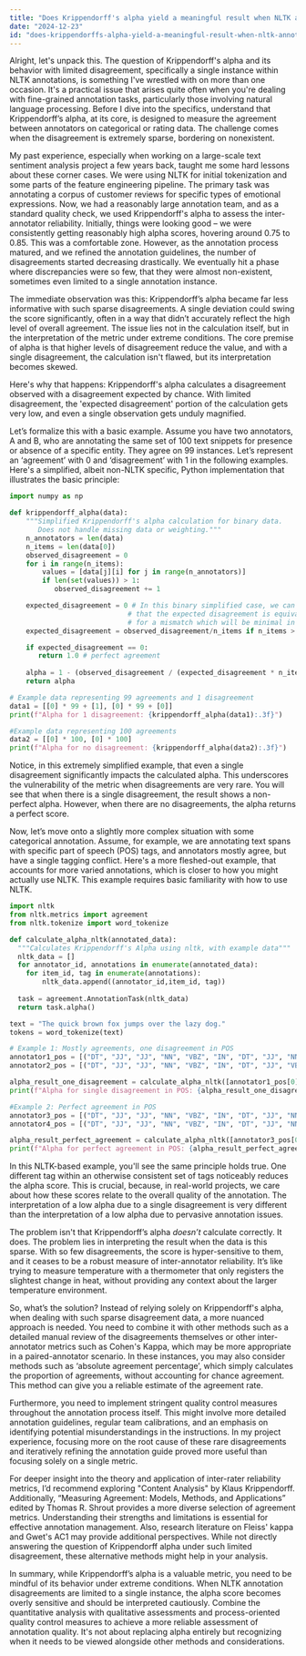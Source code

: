 ```yaml
---
title: "Does Krippendorff's alpha yield a meaningful result when NLTK annotation disagreement is limited to a single instance?"
date: "2024-12-23"
id: "does-krippendorffs-alpha-yield-a-meaningful-result-when-nltk-annotation-disagreement-is-limited-to-a-single-instance"
---
```


Alright, let's unpack this. The question of Krippendorff's alpha and its behavior with limited disagreement, specifically a single instance within NLTK annotations, is something I've wrestled with on more than one occasion. It's a practical issue that arises quite often when you're dealing with fine-grained annotation tasks, particularly those involving natural language processing. Before I dive into the specifics, understand that Krippendorff’s alpha, at its core, is designed to measure the agreement between annotators on categorical or rating data. The challenge comes when the disagreement is extremely sparse, bordering on nonexistent.

My past experience, especially when working on a large-scale text sentiment analysis project a few years back, taught me some hard lessons about these corner cases. We were using NLTK for initial tokenization and some parts of the feature engineering pipeline. The primary task was annotating a corpus of customer reviews for specific types of emotional expressions. Now, we had a reasonably large annotation team, and as a standard quality check, we used Krippendorff's alpha to assess the inter-annotator reliability. Initially, things were looking good – we were consistently getting reasonably high alpha scores, hovering around 0.75 to 0.85. This was a comfortable zone. However, as the annotation process matured, and we refined the annotation guidelines, the number of disagreements started decreasing drastically. We eventually hit a phase where discrepancies were so few, that they were almost non-existent, sometimes even limited to a single annotation instance.

The immediate observation was this: Krippendorff’s alpha became far less informative with such sparse disagreements. A single deviation could swing the score significantly, often in a way that didn’t accurately reflect the high level of overall agreement. The issue lies not in the calculation itself, but in the interpretation of the metric under extreme conditions. The core premise of alpha is that higher levels of disagreement reduce the value, and with a single disagreement, the calculation isn't flawed, but its interpretation becomes skewed.

Here's why that happens: Krippendorff's alpha calculates a disagreement observed with a disagreement expected by chance. With limited disagreement, the 'expected disagreement' portion of the calculation gets very low, and even a single observation gets unduly magnified.

Let’s formalize this with a basic example. Assume you have two annotators, A and B, who are annotating the same set of 100 text snippets for presence or absence of a specific entity. They agree on 99 instances. Let’s represent an ‘agreement’ with 0 and ‘disagreement’ with 1 in the following examples. Here's a simplified, albeit non-NLTK specific, Python implementation that illustrates the basic principle:

```python
import numpy as np

def krippendorff_alpha(data):
    """Simplified Krippendorff's alpha calculation for binary data.
       Does not handle missing data or weighting."""
    n_annotators = len(data)
    n_items = len(data[0])
    observed_disagreement = 0
    for i in range(n_items):
        values = [data[j][i] for j in range(n_annotators)]
        if len(set(values)) > 1:
           observed_disagreement += 1

    expected_disagreement = 0 # In this binary simplified case, we can assume for now
                             # that the expected disagreement is equivalent to the probablity
                             # for a mismatch which will be minimal in the given use case.
    expected_disagreement = observed_disagreement/n_items if n_items > 0 else 0

    if expected_disagreement == 0:
       return 1.0 # perfect agreement
    
    alpha = 1 - (observed_disagreement / (expected_disagreement * n_items)) if (expected_disagreement * n_items)>0 else 1.0
    return alpha

# Example data representing 99 agreements and 1 disagreement
data1 = [[0] * 99 + [1], [0] * 99 + [0]]
print(f"Alpha for 1 disagreement: {krippendorff_alpha(data1):.3f}")

#Example data representing 100 agreements
data2 = [[0] * 100, [0] * 100]
print(f"Alpha for no disagreement: {krippendorff_alpha(data2):.3f}")
```

Notice, in this extremely simplified example, that even a single disagreement significantly impacts the calculated alpha. This underscores the vulnerability of the metric when disagreements are very rare. You will see that when there is a single disagreement, the result shows a non-perfect alpha. However, when there are no disagreements, the alpha returns a perfect score.

Now, let’s move onto a slightly more complex situation with some categorical annotation. Assume, for example, we are annotating text spans with specific part of speech (POS) tags, and annotators mostly agree, but have a single tagging conflict. Here's a more fleshed-out example, that accounts for more varied annotations, which is closer to how you might actually use NLTK. This example requires basic familiarity with how to use NLTK.

```python
import nltk
from nltk.metrics import agreement
from nltk.tokenize import word_tokenize

def calculate_alpha_nltk(annotated_data):
  """Calculates Krippendorff's Alpha using nltk, with example data"""
  nltk_data = []
  for annotator_id, annotations in enumerate(annotated_data):
    for item_id, tag in enumerate(annotations):
        nltk_data.append((annotator_id,item_id, tag))
  
  task = agreement.AnnotationTask(nltk_data)
  return task.alpha()

text = "The quick brown fox jumps over the lazy dog."
tokens = word_tokenize(text)

# Example 1: Mostly agreements, one disagreement in POS
annotator1_pos = [("DT", "JJ", "JJ", "NN", "VBZ", "IN", "DT", "JJ", "NN")]
annotator2_pos = [("DT", "JJ", "JJ", "NN", "VBZ", "IN", "DT", "JJ", "VB")]

alpha_result_one_disagreement = calculate_alpha_nltk([annotator1_pos[0],annotator2_pos[0]])
print(f"Alpha for single disagreement in POS: {alpha_result_one_disagreement:.3f}")

#Example 2: Perfect agreement in POS
annotator3_pos = [("DT", "JJ", "JJ", "NN", "VBZ", "IN", "DT", "JJ", "NN")]
annotator4_pos = [("DT", "JJ", "JJ", "NN", "VBZ", "IN", "DT", "JJ", "NN")]

alpha_result_perfect_agreement = calculate_alpha_nltk([annotator3_pos[0],annotator4_pos[0]])
print(f"Alpha for perfect agreement in POS: {alpha_result_perfect_agreement:.3f}")
```

In this NLTK-based example, you'll see the same principle holds true. One different tag within an otherwise consistent set of tags noticeably reduces the alpha score. This is crucial, because, in real-world projects, we care about how these scores relate to the overall quality of the annotation. The interpretation of a low alpha due to a single disagreement is very different than the interpretation of a low alpha due to pervasive annotation issues.

The problem isn't that Krippendorff’s alpha *doesn’t* calculate correctly. It does. The problem lies in interpreting the result when the data is this sparse. With so few disagreements, the score is hyper-sensitive to them, and it ceases to be a robust measure of inter-annotator reliability. It’s like trying to measure temperature with a thermometer that only registers the slightest change in heat, without providing any context about the larger temperature environment.

So, what’s the solution? Instead of relying solely on Krippendorff's alpha, when dealing with such sparse disagreement data, a more nuanced approach is needed. You need to combine it with other methods such as a detailed manual review of the disagreements themselves or other inter-annotator metrics such as Cohen's Kappa, which may be more appropriate in a paired-annotator scenario. In these instances, you may also consider methods such as ‘absolute agreement percentage’, which simply calculates the proportion of agreements, without accounting for chance agreement. This method can give you a reliable estimate of the agreement rate.

Furthermore, you need to implement stringent quality control measures throughout the annotation process itself. This might involve more detailed annotation guidelines, regular team calibrations, and an emphasis on identifying potential misunderstandings in the instructions. In my project experience, focusing more on the root cause of these rare disagreements and iteratively refining the annotation guide proved more useful than focusing solely on a single metric.

For deeper insight into the theory and application of inter-rater reliability metrics, I’d recommend exploring "Content Analysis" by Klaus Krippendorff. Additionally, “Measuring Agreement: Models, Methods, and Applications” edited by Thomas R. Shrout provides a more diverse selection of agreement metrics. Understanding their strengths and limitations is essential for effective annotation management. Also, research literature on Fleiss' kappa and Gwet's AC1 may provide additional perspectives. While not directly answering the question of Krippendorff alpha under such limited disagreement, these alternative methods might help in your analysis.

In summary, while Krippendorff’s alpha is a valuable metric, you need to be mindful of its behavior under extreme conditions. When NLTK annotation disagreements are limited to a single instance, the alpha score becomes overly sensitive and should be interpreted cautiously. Combine the quantitative analysis with qualitative assessments and process-oriented quality control measures to achieve a more reliable assessment of annotation quality. It's not about replacing alpha entirely but recognizing when it needs to be viewed alongside other methods and considerations.
